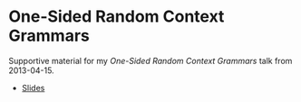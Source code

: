 One-Sided Random Context Grammars
=================================

Supportive material for my *One-Sided Random Context Grammars* talk from 2013-04-15.

* [Slides](https://github.com/s3rvac/talks/raw/master/2013-04-15-One-Sided-Random-Context-Grammars/slides.pdf)
